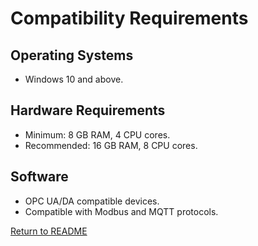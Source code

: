 ﻿# Compatibility Requirements

## Operating Systems
- Windows 10 and above.

## Hardware Requirements
- Minimum: 8 GB RAM, 4 CPU cores.
- Recommended: 16 GB RAM, 8 CPU cores.

## Software
- OPC UA/DA compatible devices.
- Compatible with Modbus and MQTT protocols.


[Return to README](../README.md)
